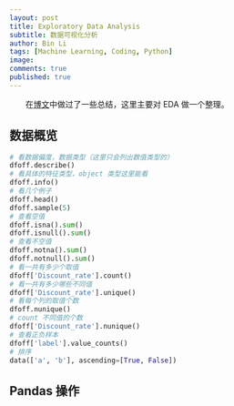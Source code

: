 ```yaml
---
layout: post
title: Exploratory Data Analysis
subtitle: 数据可视化分析
author: Bin Li
tags: [Machine Learning, Coding, Python]
image: 
comments: true
published: true
---
```


　　在[博文](http://gitlinux.net/2019-03-15-feature-engineering/)中做过了一些总结，这里主要对 EDA 做一个整理。

## 数据概览
```python
# 看数据偏度，数据类型（这里只会列出数值类型的）
dfoff.describe()
# 看具体的特征类型，object 类型这里能看
dfoff.info()
# 看几个例子
dfoff.head()
dfoff.sample(5)
# 查看空值
dfoff.isna().sum()
dfoff.isnull().sum()
# 查看不空值
dfoff.notna().sum()
dfoff.notnull().sum()
# 看一共有多少个取值
dfoff['Discount_rate'].count()
# 看一共有多少哪些不同值
dfoff['Discount_rate'].unique()
# 看每个列的取值个数
dfoff.nunique()
# count 不同值的个数
dfoff['Discount_rate'].nunique()
# 查看正负样本
dfoff['label'].value_counts()
# 排序
data(['a', 'b'], ascending=[True, False])
```

## Pandas 操作
```python

```
